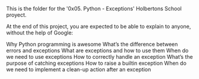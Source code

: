This is the folder for the '0x05. Python - Exceptions' Holbertons School proyect.

At the end of this project, you are expected to be able to explain to anyone, without the help of Google:

Why Python programming is awesome
What’s the difference between errors and exceptions
What are exceptions and how to use them
When do we need to use exceptions
How to correctly handle an exception
What’s the purpose of catching exceptions
How to raise a builtin exception
When do we need to implement a clean-up action after an exception
